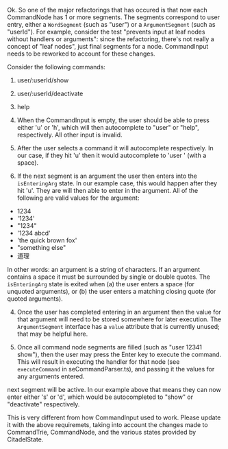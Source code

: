 Ok. So one of the major refactorings that has occured is that now each CommandNode has 1 or more segments. The segments correspond to user entry, either a `WordSegment` (such as "user") or a `ArgumentSegment` (such as "userId"). For example, consider the test "prevents input at leaf nodes without handlers or arguments": since the refactoring, there's not really a concept of "leaf nodes", just final segments for a node. CommandInput needs to be reworked to account for these changes.

Consider the following commands:
1. user/:userId/show
2. user/:userId/deactivate
3. help

1. When the CommandInput is empty, the user should be able to press either 'u' or 'h', which will then autocomplete to "user" or "help", respectively. All other input is invalid.
2. After the user selects a command it will autocomplete respectively. In our case, if they hit 'u' then it would autocomplete to 'user ' (with a space). 
3. If the next segment is an argument the user then enters into the `isEnteringArg` state. In our example case, this would happen after they hit 'u'. They are will then able to enter in the argument. All of the following are valid values for the argument:
- 1234
- '1234'
- "1234"
- '1234 abcd'
- 'the quick brown fox'
- "something else"
- 道理

In other words: an argument is a string of characters. If an argument contains a space it must be surrounded by single or double quotes. The `isEnteringArg` state is exited when (a) the user enters a space (for unquoted arguments), or (b) the user enters a matching closing quote (for quoted arguments).

4. Once the user has completed entering in an argument then the value for that argument will need to be stored somewhere for later execution. The `ArgumentSegment` interface has a `value` attribute that is currently unused; that may be helpful here.

5. Once all command node segments are filled (such as "user 12341 show"), then the user may press the Enter key to execute the command. This will result in executing the handler for that node (see `executeCommand` in seCommandParser.ts), and passing it the values for any arguments entered.

next segment will be active. In our example above that means they can now enter either 's' or 'd', which would be autocompleted to "show" or "deactivate" respectively. 

This is very different from how CommandInput used to work. Please update it with the above requiremets, taking into account the changes made to CommandTrie, CommandNode, and the various states provided by CitadelState.

